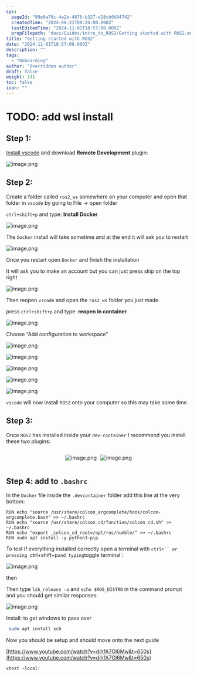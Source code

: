 ```yaml
---
sys:
  pageId: "89e0a78c-4e2b-4070-b327-d28cb0694742"
  createdTime: "2024-08-21T00:24:00.000Z"
  lastEditedTime: "2024-11-01T18:57:00.000Z"
  propFilepath: "docs/Guides/intro_to_ROS2/Getting started with ROS2.md"
title: "Getting started with ROS2"
date: "2024-11-01T18:57:00.000Z"
description: ""
tags:
  - "Onboarding"
author: "Overridden author"
draft: false
weight: 141
toc: false
icon: ""
---
```


# TODO: add wsl install

## Step 1:

[Install vscode](https://code.visualstudio.com/download) and download **Remote Development** plugin:

![image.png](https://prod-files-secure.s3.us-west-2.amazonaws.com/d518164a-d88e-44d1-a4ee-3adb3bd8bce0/efb52993-1881-4a40-b95e-6f020334f022/image.png?X-Amz-Algorithm=AWS4-HMAC-SHA256&X-Amz-Content-Sha256=UNSIGNED-PAYLOAD&X-Amz-Credential=ASIAZI2LB466STWFBLIB%2F20250210%2Fus-west-2%2Fs3%2Faws4_request&X-Amz-Date=20250210T230722Z&X-Amz-Expires=3600&X-Amz-Security-Token=IQoJb3JpZ2luX2VjEK3%2F%2F%2F%2F%2F%2F%2F%2F%2F%2FwEaCXVzLXdlc3QtMiJIMEYCIQCd33D4eKLHiaZO5xdMDSn63l08RSeZjPNACcScvn9fIgIhANcXZ8Vam%2Fse0UInLYElCVXaC9P%2BCetikgyfX9ILLMHDKogECMb%2F%2F%2F%2F%2F%2F%2F%2F%2F%2FwEQABoMNjM3NDIzMTgzODA1Igzlg4yHLKrJwjkjpooq3AMiweyeSHX2trWneZSYb6kLfUVmvSE%2BJdbkl5wTKDbvhP0qHFGLWwqeAoOfRwaIhX3DqpVWbhb5qiXeOqFtGmmz0K9DY0ECbEPcAQ7wE7fwwgp3VFjfImxu3cKqE9S0PgP51DnykyA%2F2MurZd5V2atf%2BaF9%2BUPnp%2F97JU2O%2B92sTW1SeTkDwgOdiwVYFxSFp7sJM%2FFJrJ%2F0hEDymnXJYk9A45zNzqXAyQQR7AiqKkN0I4IgJlze7Vo0vttHPjPbhfigMKNrh4F%2BF%2BDwQSqvQDtVYXcfV7qFr7%2Fw3U5O3RzOcBITEFr2FU8WbrL8UuonNmuqyTcnaUoj68%2F5kJ4l%2FsnUVtyarXJqC0rneR7so3d5WUOt%2BytTs8%2FX36M2ukB%2FgmVwqwSshDMy5rT3CVxvtRpj6rcO8ZjnK3qUynH5j8IKGkCrzH8DFLDDZrpiprV3OQFLfVg5%2Fq95WCR7%2B3cfgzWkJpWiJNgvCyQn7qorbxhHsxvk8C9T2xgkXMgGLzQe653Cjdr2qLkpPWW4zQPpukLHPSZVuKethM0BxTUa9hN%2FeHEsOT5DUhOQQ6C5J1KP3gkzdd3qSSn7xXOlhfaaFzkXcRqMlpO6ipuJ27mHli6uR%2FB3nnxYkNXAbGP0UzCtzam9BjqkAa2PqJWjMMX%2BhEq5Oa33yXb4rKpvPyAYTH9wlzn7puResPi%2FBVPy%2BtrmKCRCd8GxE1iLU8182eAycrzIBoX0brQHJp8Es53wbqtkxc2sfqTqD%2F3Oe%2B3URmXc3IUNZ2Kphv8FeVbnM1H%2Fo8D%2BVcAt0Yl%2BiW36ufciraH0W5bFoqk4sj1xXSHE8y8RmfzITERIZ%2FN3uBvxnhWNX2LBHPImlEqiMMQQ&X-Amz-Signature=821cbaef92433e429e4e0f63122c85c884556e88096e2bcb539f5cf70a0b43e4&X-Amz-SignedHeaders=host&x-id=GetObject)

## Step 2:

Create a folder called `ros2_ws` somewhere on your computer and open that folder in `vscode` by going to File → open folder 

`ctrl+shift+p` and type: **Install Docker**

![image.png](https://prod-files-secure.s3.us-west-2.amazonaws.com/d518164a-d88e-44d1-a4ee-3adb3bd8bce0/2269dc0e-1cd5-47ff-bceb-c04ad9b2eab0/image.png?X-Amz-Algorithm=AWS4-HMAC-SHA256&X-Amz-Content-Sha256=UNSIGNED-PAYLOAD&X-Amz-Credential=ASIAZI2LB466STWFBLIB%2F20250210%2Fus-west-2%2Fs3%2Faws4_request&X-Amz-Date=20250210T230722Z&X-Amz-Expires=3600&X-Amz-Security-Token=IQoJb3JpZ2luX2VjEK3%2F%2F%2F%2F%2F%2F%2F%2F%2F%2FwEaCXVzLXdlc3QtMiJIMEYCIQCd33D4eKLHiaZO5xdMDSn63l08RSeZjPNACcScvn9fIgIhANcXZ8Vam%2Fse0UInLYElCVXaC9P%2BCetikgyfX9ILLMHDKogECMb%2F%2F%2F%2F%2F%2F%2F%2F%2F%2FwEQABoMNjM3NDIzMTgzODA1Igzlg4yHLKrJwjkjpooq3AMiweyeSHX2trWneZSYb6kLfUVmvSE%2BJdbkl5wTKDbvhP0qHFGLWwqeAoOfRwaIhX3DqpVWbhb5qiXeOqFtGmmz0K9DY0ECbEPcAQ7wE7fwwgp3VFjfImxu3cKqE9S0PgP51DnykyA%2F2MurZd5V2atf%2BaF9%2BUPnp%2F97JU2O%2B92sTW1SeTkDwgOdiwVYFxSFp7sJM%2FFJrJ%2F0hEDymnXJYk9A45zNzqXAyQQR7AiqKkN0I4IgJlze7Vo0vttHPjPbhfigMKNrh4F%2BF%2BDwQSqvQDtVYXcfV7qFr7%2Fw3U5O3RzOcBITEFr2FU8WbrL8UuonNmuqyTcnaUoj68%2F5kJ4l%2FsnUVtyarXJqC0rneR7so3d5WUOt%2BytTs8%2FX36M2ukB%2FgmVwqwSshDMy5rT3CVxvtRpj6rcO8ZjnK3qUynH5j8IKGkCrzH8DFLDDZrpiprV3OQFLfVg5%2Fq95WCR7%2B3cfgzWkJpWiJNgvCyQn7qorbxhHsxvk8C9T2xgkXMgGLzQe653Cjdr2qLkpPWW4zQPpukLHPSZVuKethM0BxTUa9hN%2FeHEsOT5DUhOQQ6C5J1KP3gkzdd3qSSn7xXOlhfaaFzkXcRqMlpO6ipuJ27mHli6uR%2FB3nnxYkNXAbGP0UzCtzam9BjqkAa2PqJWjMMX%2BhEq5Oa33yXb4rKpvPyAYTH9wlzn7puResPi%2FBVPy%2BtrmKCRCd8GxE1iLU8182eAycrzIBoX0brQHJp8Es53wbqtkxc2sfqTqD%2F3Oe%2B3URmXc3IUNZ2Kphv8FeVbnM1H%2Fo8D%2BVcAt0Yl%2BiW36ufciraH0W5bFoqk4sj1xXSHE8y8RmfzITERIZ%2FN3uBvxnhWNX2LBHPImlEqiMMQQ&X-Amz-Signature=65073d35d9cabf6455446d96a7ee7f71f67e32d4e8a7a2fc525ff34d3ad047b9&X-Amz-SignedHeaders=host&x-id=GetObject)

The `Docker` install will take sometime and at the end it will ask you to restart

![image.png](https://prod-files-secure.s3.us-west-2.amazonaws.com/d518164a-d88e-44d1-a4ee-3adb3bd8bce0/ed233f78-be33-4b1f-b89c-9c346c0e961e/image.png?X-Amz-Algorithm=AWS4-HMAC-SHA256&X-Amz-Content-Sha256=UNSIGNED-PAYLOAD&X-Amz-Credential=ASIAZI2LB466STWFBLIB%2F20250210%2Fus-west-2%2Fs3%2Faws4_request&X-Amz-Date=20250210T230722Z&X-Amz-Expires=3600&X-Amz-Security-Token=IQoJb3JpZ2luX2VjEK3%2F%2F%2F%2F%2F%2F%2F%2F%2F%2FwEaCXVzLXdlc3QtMiJIMEYCIQCd33D4eKLHiaZO5xdMDSn63l08RSeZjPNACcScvn9fIgIhANcXZ8Vam%2Fse0UInLYElCVXaC9P%2BCetikgyfX9ILLMHDKogECMb%2F%2F%2F%2F%2F%2F%2F%2F%2F%2FwEQABoMNjM3NDIzMTgzODA1Igzlg4yHLKrJwjkjpooq3AMiweyeSHX2trWneZSYb6kLfUVmvSE%2BJdbkl5wTKDbvhP0qHFGLWwqeAoOfRwaIhX3DqpVWbhb5qiXeOqFtGmmz0K9DY0ECbEPcAQ7wE7fwwgp3VFjfImxu3cKqE9S0PgP51DnykyA%2F2MurZd5V2atf%2BaF9%2BUPnp%2F97JU2O%2B92sTW1SeTkDwgOdiwVYFxSFp7sJM%2FFJrJ%2F0hEDymnXJYk9A45zNzqXAyQQR7AiqKkN0I4IgJlze7Vo0vttHPjPbhfigMKNrh4F%2BF%2BDwQSqvQDtVYXcfV7qFr7%2Fw3U5O3RzOcBITEFr2FU8WbrL8UuonNmuqyTcnaUoj68%2F5kJ4l%2FsnUVtyarXJqC0rneR7so3d5WUOt%2BytTs8%2FX36M2ukB%2FgmVwqwSshDMy5rT3CVxvtRpj6rcO8ZjnK3qUynH5j8IKGkCrzH8DFLDDZrpiprV3OQFLfVg5%2Fq95WCR7%2B3cfgzWkJpWiJNgvCyQn7qorbxhHsxvk8C9T2xgkXMgGLzQe653Cjdr2qLkpPWW4zQPpukLHPSZVuKethM0BxTUa9hN%2FeHEsOT5DUhOQQ6C5J1KP3gkzdd3qSSn7xXOlhfaaFzkXcRqMlpO6ipuJ27mHli6uR%2FB3nnxYkNXAbGP0UzCtzam9BjqkAa2PqJWjMMX%2BhEq5Oa33yXb4rKpvPyAYTH9wlzn7puResPi%2FBVPy%2BtrmKCRCd8GxE1iLU8182eAycrzIBoX0brQHJp8Es53wbqtkxc2sfqTqD%2F3Oe%2B3URmXc3IUNZ2Kphv8FeVbnM1H%2Fo8D%2BVcAt0Yl%2BiW36ufciraH0W5bFoqk4sj1xXSHE8y8RmfzITERIZ%2FN3uBvxnhWNX2LBHPImlEqiMMQQ&X-Amz-Signature=2fa4413f82c2f1afd06fe10f05872369cc70c3171630a6e9441a391e43949116&X-Amz-SignedHeaders=host&x-id=GetObject)

Once you restart open `Docker` and finish the installation

It will ask you to make an account but you can just press skip on the top right

![image.png](https://prod-files-secure.s3.us-west-2.amazonaws.com/d518164a-d88e-44d1-a4ee-3adb3bd8bce0/21010ad9-1659-4fd9-9f59-9932a09b2a3d/image.png?X-Amz-Algorithm=AWS4-HMAC-SHA256&X-Amz-Content-Sha256=UNSIGNED-PAYLOAD&X-Amz-Credential=ASIAZI2LB466STWFBLIB%2F20250210%2Fus-west-2%2Fs3%2Faws4_request&X-Amz-Date=20250210T230722Z&X-Amz-Expires=3600&X-Amz-Security-Token=IQoJb3JpZ2luX2VjEK3%2F%2F%2F%2F%2F%2F%2F%2F%2F%2FwEaCXVzLXdlc3QtMiJIMEYCIQCd33D4eKLHiaZO5xdMDSn63l08RSeZjPNACcScvn9fIgIhANcXZ8Vam%2Fse0UInLYElCVXaC9P%2BCetikgyfX9ILLMHDKogECMb%2F%2F%2F%2F%2F%2F%2F%2F%2F%2FwEQABoMNjM3NDIzMTgzODA1Igzlg4yHLKrJwjkjpooq3AMiweyeSHX2trWneZSYb6kLfUVmvSE%2BJdbkl5wTKDbvhP0qHFGLWwqeAoOfRwaIhX3DqpVWbhb5qiXeOqFtGmmz0K9DY0ECbEPcAQ7wE7fwwgp3VFjfImxu3cKqE9S0PgP51DnykyA%2F2MurZd5V2atf%2BaF9%2BUPnp%2F97JU2O%2B92sTW1SeTkDwgOdiwVYFxSFp7sJM%2FFJrJ%2F0hEDymnXJYk9A45zNzqXAyQQR7AiqKkN0I4IgJlze7Vo0vttHPjPbhfigMKNrh4F%2BF%2BDwQSqvQDtVYXcfV7qFr7%2Fw3U5O3RzOcBITEFr2FU8WbrL8UuonNmuqyTcnaUoj68%2F5kJ4l%2FsnUVtyarXJqC0rneR7so3d5WUOt%2BytTs8%2FX36M2ukB%2FgmVwqwSshDMy5rT3CVxvtRpj6rcO8ZjnK3qUynH5j8IKGkCrzH8DFLDDZrpiprV3OQFLfVg5%2Fq95WCR7%2B3cfgzWkJpWiJNgvCyQn7qorbxhHsxvk8C9T2xgkXMgGLzQe653Cjdr2qLkpPWW4zQPpukLHPSZVuKethM0BxTUa9hN%2FeHEsOT5DUhOQQ6C5J1KP3gkzdd3qSSn7xXOlhfaaFzkXcRqMlpO6ipuJ27mHli6uR%2FB3nnxYkNXAbGP0UzCtzam9BjqkAa2PqJWjMMX%2BhEq5Oa33yXb4rKpvPyAYTH9wlzn7puResPi%2FBVPy%2BtrmKCRCd8GxE1iLU8182eAycrzIBoX0brQHJp8Es53wbqtkxc2sfqTqD%2F3Oe%2B3URmXc3IUNZ2Kphv8FeVbnM1H%2Fo8D%2BVcAt0Yl%2BiW36ufciraH0W5bFoqk4sj1xXSHE8y8RmfzITERIZ%2FN3uBvxnhWNX2LBHPImlEqiMMQQ&X-Amz-Signature=a42eebe9810250c64bc64518bcd99c41a812074d41b0194dde34168949e30414&X-Amz-SignedHeaders=host&x-id=GetObject)

Then reopen `vscode` and open the `ros2_ws` folder you just made

press `ctrl+shift+p` and type: **reopen in container**

![image.png](https://prod-files-secure.s3.us-west-2.amazonaws.com/d518164a-d88e-44d1-a4ee-3adb3bd8bce0/4e93b8c2-41ad-488c-8095-c74205196118/image.png?X-Amz-Algorithm=AWS4-HMAC-SHA256&X-Amz-Content-Sha256=UNSIGNED-PAYLOAD&X-Amz-Credential=ASIAZI2LB466STWFBLIB%2F20250210%2Fus-west-2%2Fs3%2Faws4_request&X-Amz-Date=20250210T230722Z&X-Amz-Expires=3600&X-Amz-Security-Token=IQoJb3JpZ2luX2VjEK3%2F%2F%2F%2F%2F%2F%2F%2F%2F%2FwEaCXVzLXdlc3QtMiJIMEYCIQCd33D4eKLHiaZO5xdMDSn63l08RSeZjPNACcScvn9fIgIhANcXZ8Vam%2Fse0UInLYElCVXaC9P%2BCetikgyfX9ILLMHDKogECMb%2F%2F%2F%2F%2F%2F%2F%2F%2F%2FwEQABoMNjM3NDIzMTgzODA1Igzlg4yHLKrJwjkjpooq3AMiweyeSHX2trWneZSYb6kLfUVmvSE%2BJdbkl5wTKDbvhP0qHFGLWwqeAoOfRwaIhX3DqpVWbhb5qiXeOqFtGmmz0K9DY0ECbEPcAQ7wE7fwwgp3VFjfImxu3cKqE9S0PgP51DnykyA%2F2MurZd5V2atf%2BaF9%2BUPnp%2F97JU2O%2B92sTW1SeTkDwgOdiwVYFxSFp7sJM%2FFJrJ%2F0hEDymnXJYk9A45zNzqXAyQQR7AiqKkN0I4IgJlze7Vo0vttHPjPbhfigMKNrh4F%2BF%2BDwQSqvQDtVYXcfV7qFr7%2Fw3U5O3RzOcBITEFr2FU8WbrL8UuonNmuqyTcnaUoj68%2F5kJ4l%2FsnUVtyarXJqC0rneR7so3d5WUOt%2BytTs8%2FX36M2ukB%2FgmVwqwSshDMy5rT3CVxvtRpj6rcO8ZjnK3qUynH5j8IKGkCrzH8DFLDDZrpiprV3OQFLfVg5%2Fq95WCR7%2B3cfgzWkJpWiJNgvCyQn7qorbxhHsxvk8C9T2xgkXMgGLzQe653Cjdr2qLkpPWW4zQPpukLHPSZVuKethM0BxTUa9hN%2FeHEsOT5DUhOQQ6C5J1KP3gkzdd3qSSn7xXOlhfaaFzkXcRqMlpO6ipuJ27mHli6uR%2FB3nnxYkNXAbGP0UzCtzam9BjqkAa2PqJWjMMX%2BhEq5Oa33yXb4rKpvPyAYTH9wlzn7puResPi%2FBVPy%2BtrmKCRCd8GxE1iLU8182eAycrzIBoX0brQHJp8Es53wbqtkxc2sfqTqD%2F3Oe%2B3URmXc3IUNZ2Kphv8FeVbnM1H%2Fo8D%2BVcAt0Yl%2BiW36ufciraH0W5bFoqk4sj1xXSHE8y8RmfzITERIZ%2FN3uBvxnhWNX2LBHPImlEqiMMQQ&X-Amz-Signature=0b26bcc675250219fb86ee88f98e38c12214c40cee9bd34b4241e36908e74a71&X-Amz-SignedHeaders=host&x-id=GetObject)

Choose “Add configuration to workspace”

![image.png](https://prod-files-secure.s3.us-west-2.amazonaws.com/d518164a-d88e-44d1-a4ee-3adb3bd8bce0/9560b282-5060-4989-ba37-97e7b2c22476/image.png?X-Amz-Algorithm=AWS4-HMAC-SHA256&X-Amz-Content-Sha256=UNSIGNED-PAYLOAD&X-Amz-Credential=ASIAZI2LB466STWFBLIB%2F20250210%2Fus-west-2%2Fs3%2Faws4_request&X-Amz-Date=20250210T230722Z&X-Amz-Expires=3600&X-Amz-Security-Token=IQoJb3JpZ2luX2VjEK3%2F%2F%2F%2F%2F%2F%2F%2F%2F%2FwEaCXVzLXdlc3QtMiJIMEYCIQCd33D4eKLHiaZO5xdMDSn63l08RSeZjPNACcScvn9fIgIhANcXZ8Vam%2Fse0UInLYElCVXaC9P%2BCetikgyfX9ILLMHDKogECMb%2F%2F%2F%2F%2F%2F%2F%2F%2F%2FwEQABoMNjM3NDIzMTgzODA1Igzlg4yHLKrJwjkjpooq3AMiweyeSHX2trWneZSYb6kLfUVmvSE%2BJdbkl5wTKDbvhP0qHFGLWwqeAoOfRwaIhX3DqpVWbhb5qiXeOqFtGmmz0K9DY0ECbEPcAQ7wE7fwwgp3VFjfImxu3cKqE9S0PgP51DnykyA%2F2MurZd5V2atf%2BaF9%2BUPnp%2F97JU2O%2B92sTW1SeTkDwgOdiwVYFxSFp7sJM%2FFJrJ%2F0hEDymnXJYk9A45zNzqXAyQQR7AiqKkN0I4IgJlze7Vo0vttHPjPbhfigMKNrh4F%2BF%2BDwQSqvQDtVYXcfV7qFr7%2Fw3U5O3RzOcBITEFr2FU8WbrL8UuonNmuqyTcnaUoj68%2F5kJ4l%2FsnUVtyarXJqC0rneR7so3d5WUOt%2BytTs8%2FX36M2ukB%2FgmVwqwSshDMy5rT3CVxvtRpj6rcO8ZjnK3qUynH5j8IKGkCrzH8DFLDDZrpiprV3OQFLfVg5%2Fq95WCR7%2B3cfgzWkJpWiJNgvCyQn7qorbxhHsxvk8C9T2xgkXMgGLzQe653Cjdr2qLkpPWW4zQPpukLHPSZVuKethM0BxTUa9hN%2FeHEsOT5DUhOQQ6C5J1KP3gkzdd3qSSn7xXOlhfaaFzkXcRqMlpO6ipuJ27mHli6uR%2FB3nnxYkNXAbGP0UzCtzam9BjqkAa2PqJWjMMX%2BhEq5Oa33yXb4rKpvPyAYTH9wlzn7puResPi%2FBVPy%2BtrmKCRCd8GxE1iLU8182eAycrzIBoX0brQHJp8Es53wbqtkxc2sfqTqD%2F3Oe%2B3URmXc3IUNZ2Kphv8FeVbnM1H%2Fo8D%2BVcAt0Yl%2BiW36ufciraH0W5bFoqk4sj1xXSHE8y8RmfzITERIZ%2FN3uBvxnhWNX2LBHPImlEqiMMQQ&X-Amz-Signature=44a423690ea8aba354266697b2e27c162ae0b6933d83aa0ba2d1ac2d420df6c0&X-Amz-SignedHeaders=host&x-id=GetObject)

![image.png](https://prod-files-secure.s3.us-west-2.amazonaws.com/d518164a-d88e-44d1-a4ee-3adb3bd8bce0/2ee63f81-886b-48e8-a553-dc6e5eac99e4/image.png?X-Amz-Algorithm=AWS4-HMAC-SHA256&X-Amz-Content-Sha256=UNSIGNED-PAYLOAD&X-Amz-Credential=ASIAZI2LB466STWFBLIB%2F20250210%2Fus-west-2%2Fs3%2Faws4_request&X-Amz-Date=20250210T230722Z&X-Amz-Expires=3600&X-Amz-Security-Token=IQoJb3JpZ2luX2VjEK3%2F%2F%2F%2F%2F%2F%2F%2F%2F%2FwEaCXVzLXdlc3QtMiJIMEYCIQCd33D4eKLHiaZO5xdMDSn63l08RSeZjPNACcScvn9fIgIhANcXZ8Vam%2Fse0UInLYElCVXaC9P%2BCetikgyfX9ILLMHDKogECMb%2F%2F%2F%2F%2F%2F%2F%2F%2F%2FwEQABoMNjM3NDIzMTgzODA1Igzlg4yHLKrJwjkjpooq3AMiweyeSHX2trWneZSYb6kLfUVmvSE%2BJdbkl5wTKDbvhP0qHFGLWwqeAoOfRwaIhX3DqpVWbhb5qiXeOqFtGmmz0K9DY0ECbEPcAQ7wE7fwwgp3VFjfImxu3cKqE9S0PgP51DnykyA%2F2MurZd5V2atf%2BaF9%2BUPnp%2F97JU2O%2B92sTW1SeTkDwgOdiwVYFxSFp7sJM%2FFJrJ%2F0hEDymnXJYk9A45zNzqXAyQQR7AiqKkN0I4IgJlze7Vo0vttHPjPbhfigMKNrh4F%2BF%2BDwQSqvQDtVYXcfV7qFr7%2Fw3U5O3RzOcBITEFr2FU8WbrL8UuonNmuqyTcnaUoj68%2F5kJ4l%2FsnUVtyarXJqC0rneR7so3d5WUOt%2BytTs8%2FX36M2ukB%2FgmVwqwSshDMy5rT3CVxvtRpj6rcO8ZjnK3qUynH5j8IKGkCrzH8DFLDDZrpiprV3OQFLfVg5%2Fq95WCR7%2B3cfgzWkJpWiJNgvCyQn7qorbxhHsxvk8C9T2xgkXMgGLzQe653Cjdr2qLkpPWW4zQPpukLHPSZVuKethM0BxTUa9hN%2FeHEsOT5DUhOQQ6C5J1KP3gkzdd3qSSn7xXOlhfaaFzkXcRqMlpO6ipuJ27mHli6uR%2FB3nnxYkNXAbGP0UzCtzam9BjqkAa2PqJWjMMX%2BhEq5Oa33yXb4rKpvPyAYTH9wlzn7puResPi%2FBVPy%2BtrmKCRCd8GxE1iLU8182eAycrzIBoX0brQHJp8Es53wbqtkxc2sfqTqD%2F3Oe%2B3URmXc3IUNZ2Kphv8FeVbnM1H%2Fo8D%2BVcAt0Yl%2BiW36ufciraH0W5bFoqk4sj1xXSHE8y8RmfzITERIZ%2FN3uBvxnhWNX2LBHPImlEqiMMQQ&X-Amz-Signature=c155a4a0367270637f963966cc335c2afe0ebbb6b1f1d0aaa36b3b59a094f519&X-Amz-SignedHeaders=host&x-id=GetObject)

![image.png](https://prod-files-secure.s3.us-west-2.amazonaws.com/d518164a-d88e-44d1-a4ee-3adb3bd8bce0/ae1580b2-b048-407e-aed9-b584224a7a04/image.png?X-Amz-Algorithm=AWS4-HMAC-SHA256&X-Amz-Content-Sha256=UNSIGNED-PAYLOAD&X-Amz-Credential=ASIAZI2LB466STWFBLIB%2F20250210%2Fus-west-2%2Fs3%2Faws4_request&X-Amz-Date=20250210T230722Z&X-Amz-Expires=3600&X-Amz-Security-Token=IQoJb3JpZ2luX2VjEK3%2F%2F%2F%2F%2F%2F%2F%2F%2F%2FwEaCXVzLXdlc3QtMiJIMEYCIQCd33D4eKLHiaZO5xdMDSn63l08RSeZjPNACcScvn9fIgIhANcXZ8Vam%2Fse0UInLYElCVXaC9P%2BCetikgyfX9ILLMHDKogECMb%2F%2F%2F%2F%2F%2F%2F%2F%2F%2FwEQABoMNjM3NDIzMTgzODA1Igzlg4yHLKrJwjkjpooq3AMiweyeSHX2trWneZSYb6kLfUVmvSE%2BJdbkl5wTKDbvhP0qHFGLWwqeAoOfRwaIhX3DqpVWbhb5qiXeOqFtGmmz0K9DY0ECbEPcAQ7wE7fwwgp3VFjfImxu3cKqE9S0PgP51DnykyA%2F2MurZd5V2atf%2BaF9%2BUPnp%2F97JU2O%2B92sTW1SeTkDwgOdiwVYFxSFp7sJM%2FFJrJ%2F0hEDymnXJYk9A45zNzqXAyQQR7AiqKkN0I4IgJlze7Vo0vttHPjPbhfigMKNrh4F%2BF%2BDwQSqvQDtVYXcfV7qFr7%2Fw3U5O3RzOcBITEFr2FU8WbrL8UuonNmuqyTcnaUoj68%2F5kJ4l%2FsnUVtyarXJqC0rneR7so3d5WUOt%2BytTs8%2FX36M2ukB%2FgmVwqwSshDMy5rT3CVxvtRpj6rcO8ZjnK3qUynH5j8IKGkCrzH8DFLDDZrpiprV3OQFLfVg5%2Fq95WCR7%2B3cfgzWkJpWiJNgvCyQn7qorbxhHsxvk8C9T2xgkXMgGLzQe653Cjdr2qLkpPWW4zQPpukLHPSZVuKethM0BxTUa9hN%2FeHEsOT5DUhOQQ6C5J1KP3gkzdd3qSSn7xXOlhfaaFzkXcRqMlpO6ipuJ27mHli6uR%2FB3nnxYkNXAbGP0UzCtzam9BjqkAa2PqJWjMMX%2BhEq5Oa33yXb4rKpvPyAYTH9wlzn7puResPi%2FBVPy%2BtrmKCRCd8GxE1iLU8182eAycrzIBoX0brQHJp8Es53wbqtkxc2sfqTqD%2F3Oe%2B3URmXc3IUNZ2Kphv8FeVbnM1H%2Fo8D%2BVcAt0Yl%2BiW36ufciraH0W5bFoqk4sj1xXSHE8y8RmfzITERIZ%2FN3uBvxnhWNX2LBHPImlEqiMMQQ&X-Amz-Signature=071c70ed76fb3474883af93ad8e062a7f6aac66df4663807ccb4f92dcdf64856&X-Amz-SignedHeaders=host&x-id=GetObject)

![image.png](https://prod-files-secure.s3.us-west-2.amazonaws.com/d518164a-d88e-44d1-a4ee-3adb3bd8bce0/53255b28-f75e-430f-b9e3-c0ac8577e42b/image.png?X-Amz-Algorithm=AWS4-HMAC-SHA256&X-Amz-Content-Sha256=UNSIGNED-PAYLOAD&X-Amz-Credential=ASIAZI2LB466STWFBLIB%2F20250210%2Fus-west-2%2Fs3%2Faws4_request&X-Amz-Date=20250210T230722Z&X-Amz-Expires=3600&X-Amz-Security-Token=IQoJb3JpZ2luX2VjEK3%2F%2F%2F%2F%2F%2F%2F%2F%2F%2FwEaCXVzLXdlc3QtMiJIMEYCIQCd33D4eKLHiaZO5xdMDSn63l08RSeZjPNACcScvn9fIgIhANcXZ8Vam%2Fse0UInLYElCVXaC9P%2BCetikgyfX9ILLMHDKogECMb%2F%2F%2F%2F%2F%2F%2F%2F%2F%2FwEQABoMNjM3NDIzMTgzODA1Igzlg4yHLKrJwjkjpooq3AMiweyeSHX2trWneZSYb6kLfUVmvSE%2BJdbkl5wTKDbvhP0qHFGLWwqeAoOfRwaIhX3DqpVWbhb5qiXeOqFtGmmz0K9DY0ECbEPcAQ7wE7fwwgp3VFjfImxu3cKqE9S0PgP51DnykyA%2F2MurZd5V2atf%2BaF9%2BUPnp%2F97JU2O%2B92sTW1SeTkDwgOdiwVYFxSFp7sJM%2FFJrJ%2F0hEDymnXJYk9A45zNzqXAyQQR7AiqKkN0I4IgJlze7Vo0vttHPjPbhfigMKNrh4F%2BF%2BDwQSqvQDtVYXcfV7qFr7%2Fw3U5O3RzOcBITEFr2FU8WbrL8UuonNmuqyTcnaUoj68%2F5kJ4l%2FsnUVtyarXJqC0rneR7so3d5WUOt%2BytTs8%2FX36M2ukB%2FgmVwqwSshDMy5rT3CVxvtRpj6rcO8ZjnK3qUynH5j8IKGkCrzH8DFLDDZrpiprV3OQFLfVg5%2Fq95WCR7%2B3cfgzWkJpWiJNgvCyQn7qorbxhHsxvk8C9T2xgkXMgGLzQe653Cjdr2qLkpPWW4zQPpukLHPSZVuKethM0BxTUa9hN%2FeHEsOT5DUhOQQ6C5J1KP3gkzdd3qSSn7xXOlhfaaFzkXcRqMlpO6ipuJ27mHli6uR%2FB3nnxYkNXAbGP0UzCtzam9BjqkAa2PqJWjMMX%2BhEq5Oa33yXb4rKpvPyAYTH9wlzn7puResPi%2FBVPy%2BtrmKCRCd8GxE1iLU8182eAycrzIBoX0brQHJp8Es53wbqtkxc2sfqTqD%2F3Oe%2B3URmXc3IUNZ2Kphv8FeVbnM1H%2Fo8D%2BVcAt0Yl%2BiW36ufciraH0W5bFoqk4sj1xXSHE8y8RmfzITERIZ%2FN3uBvxnhWNX2LBHPImlEqiMMQQ&X-Amz-Signature=dec3d4872dc92d031022c65de401e343389cc809134f4e09c1523eb718a05a22&X-Amz-SignedHeaders=host&x-id=GetObject)

![image.png](https://prod-files-secure.s3.us-west-2.amazonaws.com/d518164a-d88e-44d1-a4ee-3adb3bd8bce0/7c562767-5af9-4ffb-97d1-327bcdf4ee00/image.png?X-Amz-Algorithm=AWS4-HMAC-SHA256&X-Amz-Content-Sha256=UNSIGNED-PAYLOAD&X-Amz-Credential=ASIAZI2LB466STWFBLIB%2F20250210%2Fus-west-2%2Fs3%2Faws4_request&X-Amz-Date=20250210T230722Z&X-Amz-Expires=3600&X-Amz-Security-Token=IQoJb3JpZ2luX2VjEK3%2F%2F%2F%2F%2F%2F%2F%2F%2F%2FwEaCXVzLXdlc3QtMiJIMEYCIQCd33D4eKLHiaZO5xdMDSn63l08RSeZjPNACcScvn9fIgIhANcXZ8Vam%2Fse0UInLYElCVXaC9P%2BCetikgyfX9ILLMHDKogECMb%2F%2F%2F%2F%2F%2F%2F%2F%2F%2FwEQABoMNjM3NDIzMTgzODA1Igzlg4yHLKrJwjkjpooq3AMiweyeSHX2trWneZSYb6kLfUVmvSE%2BJdbkl5wTKDbvhP0qHFGLWwqeAoOfRwaIhX3DqpVWbhb5qiXeOqFtGmmz0K9DY0ECbEPcAQ7wE7fwwgp3VFjfImxu3cKqE9S0PgP51DnykyA%2F2MurZd5V2atf%2BaF9%2BUPnp%2F97JU2O%2B92sTW1SeTkDwgOdiwVYFxSFp7sJM%2FFJrJ%2F0hEDymnXJYk9A45zNzqXAyQQR7AiqKkN0I4IgJlze7Vo0vttHPjPbhfigMKNrh4F%2BF%2BDwQSqvQDtVYXcfV7qFr7%2Fw3U5O3RzOcBITEFr2FU8WbrL8UuonNmuqyTcnaUoj68%2F5kJ4l%2FsnUVtyarXJqC0rneR7so3d5WUOt%2BytTs8%2FX36M2ukB%2FgmVwqwSshDMy5rT3CVxvtRpj6rcO8ZjnK3qUynH5j8IKGkCrzH8DFLDDZrpiprV3OQFLfVg5%2Fq95WCR7%2B3cfgzWkJpWiJNgvCyQn7qorbxhHsxvk8C9T2xgkXMgGLzQe653Cjdr2qLkpPWW4zQPpukLHPSZVuKethM0BxTUa9hN%2FeHEsOT5DUhOQQ6C5J1KP3gkzdd3qSSn7xXOlhfaaFzkXcRqMlpO6ipuJ27mHli6uR%2FB3nnxYkNXAbGP0UzCtzam9BjqkAa2PqJWjMMX%2BhEq5Oa33yXb4rKpvPyAYTH9wlzn7puResPi%2FBVPy%2BtrmKCRCd8GxE1iLU8182eAycrzIBoX0brQHJp8Es53wbqtkxc2sfqTqD%2F3Oe%2B3URmXc3IUNZ2Kphv8FeVbnM1H%2Fo8D%2BVcAt0Yl%2BiW36ufciraH0W5bFoqk4sj1xXSHE8y8RmfzITERIZ%2FN3uBvxnhWNX2LBHPImlEqiMMQQ&X-Amz-Signature=1ef2873d26c8b45d1c5a0e86e8ea207c7d3c2d1e477fead539ad3d11229beff2&X-Amz-SignedHeaders=host&x-id=GetObject)

`vscode` will now install `ROS2` onto your computer so this may take some time.

## Step 3:

Once `ROS2` has installed inside your `dev-container` I recommend you install these two plugins:

<div style="display: flex;flex-direction: row; column-gap:10px; max-width: 630px;justify-content: center;">
<div>

![image.png](https://prod-files-secure.s3.us-west-2.amazonaws.com/d518164a-d88e-44d1-a4ee-3adb3bd8bce0/3fc3d550-5a54-4ba1-ba6b-faa01cdb7369/image.png?X-Amz-Algorithm=AWS4-HMAC-SHA256&X-Amz-Content-Sha256=UNSIGNED-PAYLOAD&X-Amz-Credential=ASIAZI2LB466TIZFJ6AO%2F20250210%2Fus-west-2%2Fs3%2Faws4_request&X-Amz-Date=20250210T230724Z&X-Amz-Expires=3600&X-Amz-Security-Token=IQoJb3JpZ2luX2VjEK3%2F%2F%2F%2F%2F%2F%2F%2F%2F%2FwEaCXVzLXdlc3QtMiJHMEUCIBnPdh4c4hYEtgpEDIxu6AVrdAI7c8gWGycS9XiYxJDRAiEAou%2FztAZgnuQbTpj06Kei8l0KywZwWhTvV%2F%2Bukz1%2Bfu4qiAQIxv%2F%2F%2F%2F%2F%2F%2F%2F%2F%2FARAAGgw2Mzc0MjMxODM4MDUiDNJWScgC6dGYb8OTgircA6zkcgY2expe8WDBCthQ1%2BZaNU%2FQcR6KMo1YHXgnIIE6NJKCqXZEI3s8%2FeKxkgFBmym3yGhXl0vLf%2FG%2Fan%2F2TGvoZQu%2B9tRmiEqEot9DfL2nXyFYVynH1tcUoCYcErZyY%2BykC58mLIY1z09QKLftvRhpVtYeGYOpETgm97iuK0BfdNU%2B6egNMXOMiQrqpM8jKPGGOVBxJnaOKvagLdbUVsh66SBN09%2BkSnZkk9mkwmqRuLj2tDSdjc2f0LBm9zLUdcAxQaQPsdS%2BXk98oTLAimKylnDjwC3LfYIF5zDmjsG2HyWxOjUuVgQIR4iT9%2B2%2FjAiuMiKd5ybPDfYkKjFDVbqf4GZgbxx%2BBoqXiiicajNy1WZ7colRo8h%2F41DnRrb6Umh9SfMt1NRDpnrUllqDLzWdBffvaHQfRmVMdHr3Wl0%2FnDBaJaqdQ2SYdB5oAcXcDqZy4k7AkTbyPBcjn2ZRqGjbJIftFidm23VMw4xAABO90r5TWoIl67L3vx86v0aVJbprs4%2BAkfghs%2Ff2YyuYLfMybUe272Gm%2B3a4dj2waPaWplFD1nfa1vv0txKUJ4VmfUbMFGHHPdvL0AQUIDlscK1GLamy9BjPMtVGOZhX5WOtvorKUvvZNCsuP7y8MIHNqb0GOqUBxNwDThuZXChELQorYkcn1OzPeC%2BTBCxslQXsnv7Dn%2B2Uv5XpmurJrwd0w94t%2BmN08acyHro%2FCfD7VyG79Qbs%2Bt%2BrYwaQklJo4DqJ7s5yyIOQHtpOusH8fTClIslEm4NwgGR9H9kkPQb2FVGzSHwu1OuPBvJVv0LT07Srgx3WlBwPJAX4g6sJ2f0Y5xtg976QugH%2FgdpF4pP5sRm21xITvxQtjK%2BG&X-Amz-Signature=e24c67542ed4d8b737ded8a3a94c4c207a15bd8f87982325881338ecedd2f42b&X-Amz-SignedHeaders=host&x-id=GetObject)

</div>
<div>

![image.png](https://prod-files-secure.s3.us-west-2.amazonaws.com/d518164a-d88e-44d1-a4ee-3adb3bd8bce0/d994cc66-13c2-4093-a5a3-f84cf4601a82/image.png?X-Amz-Algorithm=AWS4-HMAC-SHA256&X-Amz-Content-Sha256=UNSIGNED-PAYLOAD&X-Amz-Credential=ASIAZI2LB466SOQZ2THM%2F20250210%2Fus-west-2%2Fs3%2Faws4_request&X-Amz-Date=20250210T230724Z&X-Amz-Expires=3600&X-Amz-Security-Token=IQoJb3JpZ2luX2VjEK3%2F%2F%2F%2F%2F%2F%2F%2F%2F%2FwEaCXVzLXdlc3QtMiJHMEUCIB%2FaaiYxEHYQ%2BhIRodvkpiMThxWg1KvuPrmrBiE1mWjNAiEA0Dk3JDkVDSjUA49sxWoBx9KIG%2BORvdOdGV7xYnDEbxIqiAQIxv%2F%2F%2F%2F%2F%2F%2F%2F%2F%2FARAAGgw2Mzc0MjMxODM4MDUiDJzo5Q6uDB5eD7LZbircAzQx8msek8IvJdHXNASTFwuLMk1ELZsgQal2HX%2FqwIMFKXn0EVHNf9LT5EjljRypJyGFzQPVIiUqCLIjDvs%2Blu4Jx1OdQ7Lv%2FVjOOhXBExmyWheLU6kFGz5ge2F%2BAH3MXp9ADmHc7JNgDf0sY0TzztWdvNuzy%2BgaxaOV4NLW1EPWqX%2Fvt595x87BGDUu0VDKfCHWAOJV2LJyvF8fUliXI3zAxhn7pqM5U2qNaw9WlDsYRSvNYntBUWBSK6Nzy0SBOmdq0JE6%2BtJo5M%2BQDU97OjwnSnPHbWXeWxch92WU6f9QDoD9c8RH3seqs84gKwpfLjOchqZ17N2UvGLwuvGcP7wvjaPUWiRjfHX57rXkfU3aLuhpLBHjYLcrUj2ioMOliBea9sbQ8UVGwMr8eTLOrh6uQl0FtUwZk2My%2FpNYLGtTdhjhsvnF3ChYLr380h2ZKOxpusAz3giUDzR7ZeDTMy1tqzWmkAbH%2BQoPWPxIQaJkCkyPeJzJJ1Nr7qCiSr5H35RQg2Y1kJJdBhSjjuFeCOD1OpY5yR%2Fvz191xxob9NyO7vf6H8S%2BaxmGfINjfPRMac2zE%2Bf%2B6BbmgXCYgvpB5dkJYsCiYOZxixsAb5pnclwDA9P%2B0AqLBvTpMybqMJTNqb0GOqUBV4y3JcyhP%2FihdQIAVIyXqywx%2BPfRHXUxdiCsDO1ykiaoWY%2BasX%2BJtHhWq6Zu8Yz8wmOOsQg8lSxh%2BVnTXXYSV0C6n4hQTqNW7Vv%2Br6RXuowuyhtgwefMfzX2lfTi5M8cq5PDjWW565K3j3n3Mm1gFxAaBijEZKNHkfTRqzEn4ChsBCjfmt3oPCXbslwwjtHAEJUlTYLuXIWiRRDMaD0Bo0hU1YJ2&X-Amz-Signature=63eefb54acc53b19652db56d75cf319b1ca4bb53353fa457a65fdc9c63509f76&X-Amz-SignedHeaders=host&x-id=GetObject)

</div>
</div>

## Step 4: add to `.bashrc`

In the `Docker` file inside the `.devcontainer` folder add this line at the very bottom: 

```docker
RUN echo "source /usr/share/colcon_argcomplete/hook/colcon-argcomplete.bash" >> ~/.bashrc
RUN echo "source /usr/share/colcon_cd/function/colcon_cd.sh" >> ~/.bashrc
RUN echo "export _colcon_cd_root=/opt/ros/humble/" >> ~/.bashrc
RUN sudo apt install -y python3-pip 
```

To test if everything installed correctly open a terminal with `ctrl+`` or pressing `ctrl+shift+p` and typing `toggle terminal`:

![image.png](https://prod-files-secure.s3.us-west-2.amazonaws.com/d518164a-d88e-44d1-a4ee-3adb3bd8bce0/6a4943d8-b04e-4c02-9a58-775f3384d1a5/image.png?X-Amz-Algorithm=AWS4-HMAC-SHA256&X-Amz-Content-Sha256=UNSIGNED-PAYLOAD&X-Amz-Credential=ASIAZI2LB466STWFBLIB%2F20250210%2Fus-west-2%2Fs3%2Faws4_request&X-Amz-Date=20250210T230722Z&X-Amz-Expires=3600&X-Amz-Security-Token=IQoJb3JpZ2luX2VjEK3%2F%2F%2F%2F%2F%2F%2F%2F%2F%2FwEaCXVzLXdlc3QtMiJIMEYCIQCd33D4eKLHiaZO5xdMDSn63l08RSeZjPNACcScvn9fIgIhANcXZ8Vam%2Fse0UInLYElCVXaC9P%2BCetikgyfX9ILLMHDKogECMb%2F%2F%2F%2F%2F%2F%2F%2F%2F%2FwEQABoMNjM3NDIzMTgzODA1Igzlg4yHLKrJwjkjpooq3AMiweyeSHX2trWneZSYb6kLfUVmvSE%2BJdbkl5wTKDbvhP0qHFGLWwqeAoOfRwaIhX3DqpVWbhb5qiXeOqFtGmmz0K9DY0ECbEPcAQ7wE7fwwgp3VFjfImxu3cKqE9S0PgP51DnykyA%2F2MurZd5V2atf%2BaF9%2BUPnp%2F97JU2O%2B92sTW1SeTkDwgOdiwVYFxSFp7sJM%2FFJrJ%2F0hEDymnXJYk9A45zNzqXAyQQR7AiqKkN0I4IgJlze7Vo0vttHPjPbhfigMKNrh4F%2BF%2BDwQSqvQDtVYXcfV7qFr7%2Fw3U5O3RzOcBITEFr2FU8WbrL8UuonNmuqyTcnaUoj68%2F5kJ4l%2FsnUVtyarXJqC0rneR7so3d5WUOt%2BytTs8%2FX36M2ukB%2FgmVwqwSshDMy5rT3CVxvtRpj6rcO8ZjnK3qUynH5j8IKGkCrzH8DFLDDZrpiprV3OQFLfVg5%2Fq95WCR7%2B3cfgzWkJpWiJNgvCyQn7qorbxhHsxvk8C9T2xgkXMgGLzQe653Cjdr2qLkpPWW4zQPpukLHPSZVuKethM0BxTUa9hN%2FeHEsOT5DUhOQQ6C5J1KP3gkzdd3qSSn7xXOlhfaaFzkXcRqMlpO6ipuJ27mHli6uR%2FB3nnxYkNXAbGP0UzCtzam9BjqkAa2PqJWjMMX%2BhEq5Oa33yXb4rKpvPyAYTH9wlzn7puResPi%2FBVPy%2BtrmKCRCd8GxE1iLU8182eAycrzIBoX0brQHJp8Es53wbqtkxc2sfqTqD%2F3Oe%2B3URmXc3IUNZ2Kphv8FeVbnM1H%2Fo8D%2BVcAt0Yl%2BiW36ufciraH0W5bFoqk4sj1xXSHE8y8RmfzITERIZ%2FN3uBvxnhWNX2LBHPImlEqiMMQQ&X-Amz-Signature=bcd63b3640ca111622ac0add0a6e04109a9e618e209352b43a71680e584be3db&X-Amz-SignedHeaders=host&x-id=GetObject)

then 

Then type `lsb_release -a` and `echo $ROS_DISTRO` in the command prompt and you should get similar responses:

![image.png](https://prod-files-secure.s3.us-west-2.amazonaws.com/d518164a-d88e-44d1-a4ee-3adb3bd8bce0/3e635dec-a805-4e85-8b9e-d000e5b71a4e/image.png?X-Amz-Algorithm=AWS4-HMAC-SHA256&X-Amz-Content-Sha256=UNSIGNED-PAYLOAD&X-Amz-Credential=ASIAZI2LB466STWFBLIB%2F20250210%2Fus-west-2%2Fs3%2Faws4_request&X-Amz-Date=20250210T230722Z&X-Amz-Expires=3600&X-Amz-Security-Token=IQoJb3JpZ2luX2VjEK3%2F%2F%2F%2F%2F%2F%2F%2F%2F%2FwEaCXVzLXdlc3QtMiJIMEYCIQCd33D4eKLHiaZO5xdMDSn63l08RSeZjPNACcScvn9fIgIhANcXZ8Vam%2Fse0UInLYElCVXaC9P%2BCetikgyfX9ILLMHDKogECMb%2F%2F%2F%2F%2F%2F%2F%2F%2F%2FwEQABoMNjM3NDIzMTgzODA1Igzlg4yHLKrJwjkjpooq3AMiweyeSHX2trWneZSYb6kLfUVmvSE%2BJdbkl5wTKDbvhP0qHFGLWwqeAoOfRwaIhX3DqpVWbhb5qiXeOqFtGmmz0K9DY0ECbEPcAQ7wE7fwwgp3VFjfImxu3cKqE9S0PgP51DnykyA%2F2MurZd5V2atf%2BaF9%2BUPnp%2F97JU2O%2B92sTW1SeTkDwgOdiwVYFxSFp7sJM%2FFJrJ%2F0hEDymnXJYk9A45zNzqXAyQQR7AiqKkN0I4IgJlze7Vo0vttHPjPbhfigMKNrh4F%2BF%2BDwQSqvQDtVYXcfV7qFr7%2Fw3U5O3RzOcBITEFr2FU8WbrL8UuonNmuqyTcnaUoj68%2F5kJ4l%2FsnUVtyarXJqC0rneR7so3d5WUOt%2BytTs8%2FX36M2ukB%2FgmVwqwSshDMy5rT3CVxvtRpj6rcO8ZjnK3qUynH5j8IKGkCrzH8DFLDDZrpiprV3OQFLfVg5%2Fq95WCR7%2B3cfgzWkJpWiJNgvCyQn7qorbxhHsxvk8C9T2xgkXMgGLzQe653Cjdr2qLkpPWW4zQPpukLHPSZVuKethM0BxTUa9hN%2FeHEsOT5DUhOQQ6C5J1KP3gkzdd3qSSn7xXOlhfaaFzkXcRqMlpO6ipuJ27mHli6uR%2FB3nnxYkNXAbGP0UzCtzam9BjqkAa2PqJWjMMX%2BhEq5Oa33yXb4rKpvPyAYTH9wlzn7puResPi%2FBVPy%2BtrmKCRCd8GxE1iLU8182eAycrzIBoX0brQHJp8Es53wbqtkxc2sfqTqD%2F3Oe%2B3URmXc3IUNZ2Kphv8FeVbnM1H%2Fo8D%2BVcAt0Yl%2BiW36ufciraH0W5bFoqk4sj1xXSHE8y8RmfzITERIZ%2FN3uBvxnhWNX2LBHPImlEqiMMQQ&X-Amz-Signature=71de92557dddeaef6b50e7dac0cf6520bc25201ed51a5fc560141fcba2c0421c&X-Amz-SignedHeaders=host&x-id=GetObject)

Install:  to get windows to pass over

```bash
 sudo apt install xcb
```

Now you should be setup and should move onto the next guide 

[https://www.youtube.com/watch?v=dihfA7Ol6Mw&t=650s](https://www.youtube.com/watch?v=dihfA7Ol6Mw&t=650s)

```python
xhost +local:
```
